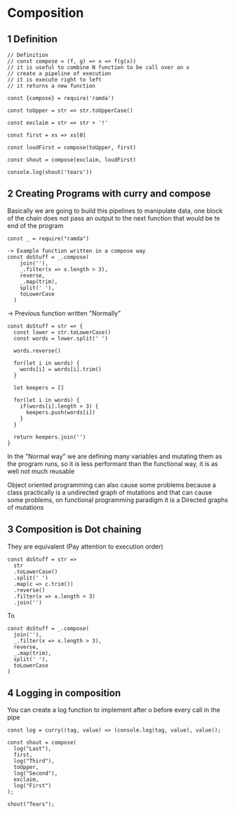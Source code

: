 # Composition
## 1 Definition
```
// Definition
// const compose = (f, g) => x => f(g(x))
// it is useful to combine N function to be call over an x 
// create a pipeline of execution
// it is execute right to left
// it returns a new function

const {compose} = require('ramda')

const toUpper = str => str.toUpperCase()

const exclaim = str => str + '!'

const first = xs => xs[0]

const loudFirst = compose(toUpper, first)

const shout = compose(exclaim, loudFirst)

console.log(shout('tears'))
```

## 2 Creating Programs with curry and compose

Basically we are going to build this pipelines to manipulate data, one block of the chain does not pass an output to the next function that would be te end of the program

```
const _ = require("ramda")

-> Example function written in a compose way 
const doStuff = _.compose(
    join(''),
    _.filter(x => x.length > 3),
    reverse,
    _.map(trim),
    split(' '),
    toLowerCase
  )
```
-> Previous function written "Normally"
```
const doStuff = str => {
  const lower = str.toLowerCase()
  const words = lower.split(' ')
 
  words.reverse()
 
  for(let i in words) {
    words[i] = words[i].trim()
  }
 
  let keepers = []
 
  for(let i in words) {
    if(words[i].length > 3) {
      keepers.push(words[i])
    }
  }
 
  return keepers.join('')
}
```

In the "Normal way" we are defining many variables and mutating them as the program runs, so it is less performant than the functional way, it is as well not much reusable

Object oriented programming can also cause some problems because a class practically is a undirected graph of mutations and that can cause some problems, on functional programming paradigm it is a Directed graphs of mutations

## 3 Composition is Dot chaining

They are equivalent (Pay attention to execution order)
```
const doStuff = str =>
  str
  .toLowerCase()
  .split(' ')
  .map(c => c.trim())
  .reverse()
  .filter(x => x.length > 3)
  .join('')
```
To
```
const doStuff = _.compose(
  join(''),
  _.filter(x => x.length > 3),
  reverse,
  _.map(trim),
  split(' '),
  toLowerCase
)

```

## 4 Logging in composition

You can create a log function to implement after o before every call in the pipe

```
const log = curry((tag, value) => (console.log(tag, value), value));

const shout = compose(
  log("Last"),
  first,
  log("Third"),
  toUpper,
  log("Second"),
  exclaim,
  log("First")
);

shout("Tears");
```